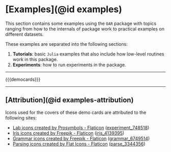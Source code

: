 # [Examples](@id examples)

This section contains some examples using the `OAR` package with topics ranging from how to the internals of package work to practical examples on different datasets.

These examples are separated into the following sections:

1. **Tutorials**: basic `Julia` examples that also include how low-level routines work in this package.
2. **Experiments**: how to run experiments in the package.

---

{{{democards}}}

---

## [Attribution](@id examples-attribution)

Icons used for the covers of these demo cards are attributed to the following sites:

- [Lab icons created by Prosymbols - Flaticon](https://www.flaticon.com/free-icons/lab) ([experiment_748518](https://www.flaticon.com/free-icon/experiment_748518))
- [Iris icons created by Freepik - Flaticon](https://www.flaticon.com/free-icons/iris) ([iris_4139395](https://www.flaticon.com/free-icon/iris_4139395))
- [Grammar icons created by Freepik - Flaticon](https://www.flaticon.com/free-icons/grammar) ([grammar_6749514](https://www.flaticon.com/free-icon/grammar_6749514))
- [Parsing icons created by Flat Icons - Flaticon](https://www.flaticon.com/free-icons/parsing) ([parse_3344356](https://www.flaticon.com/free-icon/parse_3344356))
